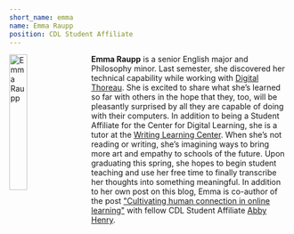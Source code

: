 ```yaml
---
short_name: emma
name: Emma Raupp
position: CDL Student Affiliate
---
```


<img src="/images/raupp.png" alt="Emma Raupp" style="width:25%;float:left;padding-right:1.5em;"  />

**Emma Raupp** is a senior English major and Philosophy minor. Last semester, she discovered her technical capability while working with [Digital Thoreau](http://digitalthoreau.org). She is excited to share what she’s learned so far with others in the hope that they, too, will be pleasantly surprised by all they are capable of doing with their computers. In addition to being a Student Affiliate for the Center for Digital Learning, she is a tutor at the [Writing Learning Center](https://www.geneseo.edu/english/writing_center). When she’s not reading or writing, she’s imagining ways to bring more art and empathy to schools of the future. Upon graduating this spring, she hopes to begin student teaching and use her free time to finally transcribe her thoughts into something meaningful. In addition to her own post on this blog, Emma is co-author of the post ["Cultivating human connection in online learning"](/perspectives/2021/05/14/cultivating-human-connection/) with fellow CDL Student Affiliate [Abby Henry](/authors/henry).